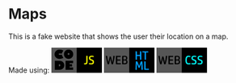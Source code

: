 # Maps

This is a fake website that shows the user their location on a map.

Made using: 
<img src="https://github.com/mReidMoesker/mReidMoesker/blob/main/assets/img/javascript-tag.png">
<img src="https://github.com/mReidMoesker/mReidMoesker/raw/main/assets/img/html-tag.png">
<img src="https://github.com/mReidMoesker/mReidMoesker/raw/main/assets/img/css-tag.png">